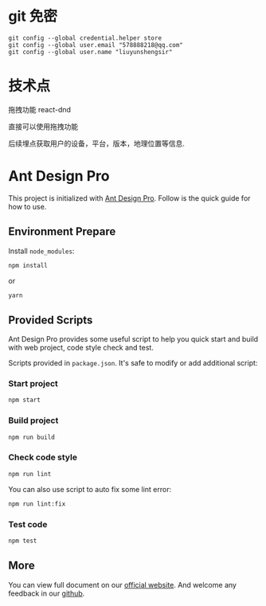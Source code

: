 # git 免密

```
git config --global credential.helper store
git config --global user.email "578888218@qq.com"
git config --global user.name "liuyunshengsir"
```

# 技术点

拖拽功能 react-dnd

直接可以使用拖拽功能

后续埋点获取用户的设备，平台，版本，地理位置等信息.

# Ant Design Pro

This project is initialized with [Ant Design Pro](https://pro.ant.design). Follow is the quick guide for how to use.

## Environment Prepare

Install `node_modules`:

```bash
npm install
```

or

```bash
yarn
```

## Provided Scripts

Ant Design Pro provides some useful script to help you quick start and build with web project, code style check and test.

Scripts provided in `package.json`. It's safe to modify or add additional script:

### Start project

```bash
npm start
```

### Build project

```bash
npm run build
```

### Check code style

```bash
npm run lint
```

You can also use script to auto fix some lint error:

```bash
npm run lint:fix
```

### Test code

```bash
npm test
```

## More

You can view full document on our [official website](https://pro.ant.design). And welcome any feedback in our [github](https://github.com/ant-design/ant-design-pro).
